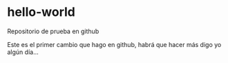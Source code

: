 # hello-world
Repositorio de prueba en github

Este es el primer cambio que hago en github, habrá que hacer más digo yo algún día...
